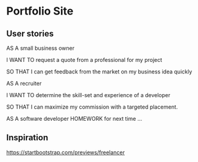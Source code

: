 # Portfolio Site

## User stories

AS A small business owner

I WANT TO request a quote from a professional for my project

SO THAT I can get feedback from the market on my business idea quickly

AS A recruiter

I WANT TO determine the skill-set and experience of a developer

SO THAT I can maximize my commission with a targeted placement.

AS A software developer
HOMEWORK for next time
...

## Inspiration

https://startbootstrap.com/previews/freelancer